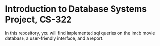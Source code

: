 # Introduction to Database Systems Project, CS-322
 
In this repository, you will find implemented sql queries on the imdb movie database, a user-friendly interface, and a report.
